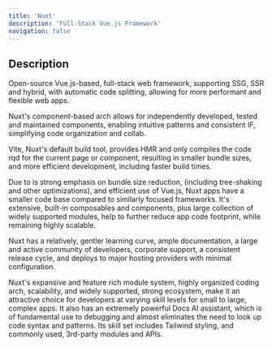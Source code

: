 ```yaml
---
title: 'Nuxt'
description: 'Full-Stack Vue.js Framework'
navigation: false
---
```


## Description

Open-source Vue.js-based, full-stack web framework,  supporting SSG, SSR and hybrid, with automatic code splitting, allowing for more performant and flexible web apps.

Nuxt's component-based arch allows for independently developed, tested and maintained components, enabling intuitive patterns and consistent IF, simplifying code organization and collab. 

Vite, Nuxt's default build tool, provides HMR and only compiles the code rqd for the current page or component, resulting in smaller bundle sizes, and more efficient development, including faster build times.  

Due to is strong emphasis on bundle size reduction, (including tree-shaking and other optimizations), and efficient use of Vue.js, Nuxt apps have a smaller code base compared to similarly focused frameworks.  It's extensive, built-in composables and components, plus large collection of widely supported modules,  help to further reduce app code footprint, while remaining highly scalable.

Nuxt has a relatively, gentler learning curve, ample documentation, a large and active community of developers, corporate support, a consistent release cycle, and deploys to major hosting providers with minimal configuration.  

Nuxt's expansive and feature rich module system, highly organized coding arch, scalability, and widely supported, strong ecosystem, make it an attractive choice for developers at varying skill levels for small to large, complex apps.  It also has an extremely powerful Docs AI assistant, which is of fundamental use to debugging and almost eliminates the need to look up code syntax and patterns.  Its skill set includes Tailwind styling, and commonly used, 3rd-party modules and APIs.



